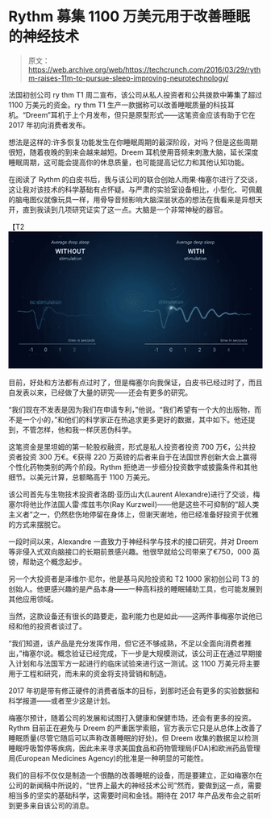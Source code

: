 # Rythm 募集 1100 万美元用于改善睡眠的神经技术

> 原文：<https://web.archive.org/web/https://techcrunch.com/2016/03/29/rythm-raises-11m-to-pursue-sleep-improving-neurotechnology/>

法国初创公司 ry thm T1 周二宣布，该公司从私人投资者和公共拨款中筹集了超过 1100 万美元的资金。ry thm T1 生产一款据称可以改善睡眠质量的科技耳机。“Dreem”耳机于上个月发布，但只是原型形式——这笔资金应该有助于它在 2017 年初向消费者发布。

想法是这样的:许多恢复功能发生在你睡眠周期的最深阶段，对吗？但是这些周期很短，随着夜晚的到来会越来越短。Dreem 耳机使用音频来刺激大脑，延长深度睡眠周期，这可能会提高你的休息质量，也可能提高记忆力和其他认知功能。

在阅读了 Rythm 的白皮书后，我与该公司的联合创始人雨果·梅塞尔进行了交谈，这让我对该技术的科学基础有点怀疑。与严肃的实验室设备相比，小型化、可佩戴的脑电图仪就像玩具一样，用骨导音频影响大脑深层状态的想法在我看来是异想天开，直到我读到几项研究证实了这一点。大脑是一个非常神秘的器官。

【T2![deepsleep](img/c354f5262da352602cfbba9221e23eb3.png)

目前，好处和方法都有点过时了，但是梅塞尔向我保证，白皮书已经过时了，而且自发表以来，已经做了大量的研究——还会有更多的研究。

“我们现在不发表是因为我们在申请专利，”他说。“我们希望有一个大的出版物，而不是一个小的，”和他们的科学家正在热追求更多更好的数据，其中如下。他还提到，不管怎样，他和我一样厌恶伪科学。

这笔资金是里坦姆的第一轮股权融资，形式是私人投资者投资 700 万€，公共投资者投资 300 万€。€获得 220 万英镑的后者来自于在法国世界创新大会上赢得个性化药物类别的两个阶段。Rythm 拒绝进一步细分投资数字或披露条件和其他细节。以美元计算，总额略高于 1100 万美元。

该公司首先与生物技术投资者洛朗·亚历山大(Laurent Alexandre)进行了交谈，梅塞尔将他比作法国人雷·库兹韦尔(Ray Kurzweil)——他是这些不可抑制的“超人类主义者”之一，仍然悲伤地停留在身体上，但谢天谢地，他已经准备好投资于优雅的方式来摆脱它。

一段时间以来，Alexandre 一直致力于神经科学与技术的接口研究，并对 Dreem 等非侵入式双向脑接口的长期前景感兴趣。他很早就给公司带来了€750，000 英镑，帮助这个概念起步。

另一个大投资者是泽维尔·尼尔，他是基马风险投资和 T2 1000 家初创公司 T3 的创始人。他更感兴趣的是产品本身——一种高科技的睡眠辅助工具，也可能发展到其他应用领域。

当然，这款设备还有很长的路要走，盈利能力也是如此——这两件事梅塞尔说他已经和他的投资者谈过了。

“我们知道，该产品是充分发挥作用，但它还不够成熟，不足以全面向消费者推出，”梅塞尔说。概念验证已经完成，下一步是大规模测试，该公司正在通过早期接入计划和与法国军方一起进行的临床试验来进行这一测试。这 1100 万美元将主要用于工程和研究，而未来的资金将支持营销和制造。

2017 年初是带有修正硬件的消费者版本的目标，到那时还会有更多的实验数据和科学报道——或者至少这是计划。

梅塞尔预计，随着公司的发展和试图打入健康和保健市场，还会有更多的投资。Rythm 目前正在避免与 Dreem 的严重医学索赔，官方表示它只是从总体上改善了睡眠质量(尽管它随后可以声称改善睡眠的好处)。但 Dreem 收集的数据足以检测睡眠呼吸暂停等疾病，因此未来寻求美国食品和药物管理局(FDA)和欧洲药品管理局(European Medicines Agency)的批准是一种明显的可能性。

我们的目标不仅仅是制造一个很酷的改善睡眠的设备，而是要建立，正如梅塞尔在公司的新闻稿中所说的，“世界上最大的神经技术公司”然而，要做到这一点，需要相当多的坚实的基础科学，这需要时间和金钱。期待在 2017 年产品发布会之前听到更多来自该公司的消息。